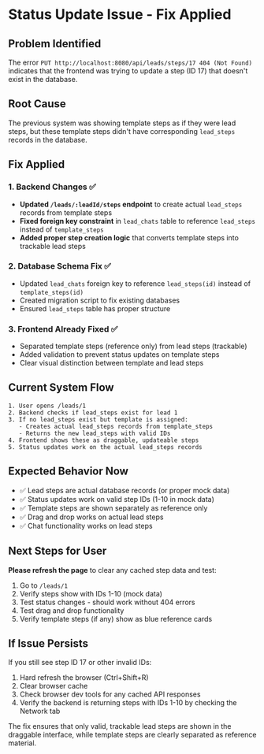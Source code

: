 # Status Update Issue - Fix Applied

## Problem Identified
The error `PUT http://localhost:8080/api/leads/steps/17 404 (Not Found)` indicates that the frontend was trying to update a step (ID 17) that doesn't exist in the database.

## Root Cause
The previous system was showing template steps as if they were lead steps, but these template steps didn't have corresponding `lead_steps` records in the database.

## Fix Applied

### 1. Backend Changes ✅
- **Updated `/leads/:leadId/steps` endpoint** to create actual `lead_steps` records from template steps
- **Fixed foreign key constraint** in `lead_chats` table to reference `lead_steps` instead of `template_steps`
- **Added proper step creation logic** that converts template steps into trackable lead steps

### 2. Database Schema Fix ✅
- Updated `lead_chats` foreign key to reference `lead_steps(id)` instead of `template_steps(id)`
- Created migration script to fix existing databases
- Ensured `lead_steps` table has proper structure

### 3. Frontend Already Fixed ✅
- Separated template steps (reference only) from lead steps (trackable)
- Added validation to prevent status updates on template steps
- Clear visual distinction between template and lead steps

## Current System Flow

```
1. User opens /leads/1
2. Backend checks if lead_steps exist for lead 1
3. If no lead_steps exist but template is assigned:
   - Creates actual lead_steps records from template_steps
   - Returns the new lead_steps with valid IDs
4. Frontend shows these as draggable, updateable steps
5. Status updates work on the actual lead_steps records
```

## Expected Behavior Now

- ✅ Lead steps are actual database records (or proper mock data)
- ✅ Status updates work on valid step IDs (1-10 in mock data)
- ✅ Template steps are shown separately as reference only
- ✅ Drag and drop works on actual lead steps
- ✅ Chat functionality works on lead steps

## Next Steps for User

**Please refresh the page** to clear any cached step data and test:

1. Go to `/leads/1`
2. Verify steps show with IDs 1-10 (mock data)
3. Test status changes - should work without 404 errors
4. Test drag and drop functionality
5. Verify template steps (if any) show as blue reference cards

## If Issue Persists

If you still see step ID 17 or other invalid IDs:
1. Hard refresh the browser (Ctrl+Shift+R)
2. Clear browser cache 
3. Check browser dev tools for any cached API responses
4. Verify the backend is returning steps with IDs 1-10 by checking the Network tab

The fix ensures that only valid, trackable lead steps are shown in the draggable interface, while template steps are clearly separated as reference material.
